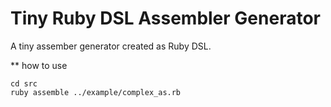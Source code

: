 Tiny Ruby DSL Assembler Generator
==================================

A tiny assember generator created as Ruby DSL.

** how to use

    
    cd src
    ruby assemble ../example/complex_as.rb
    

